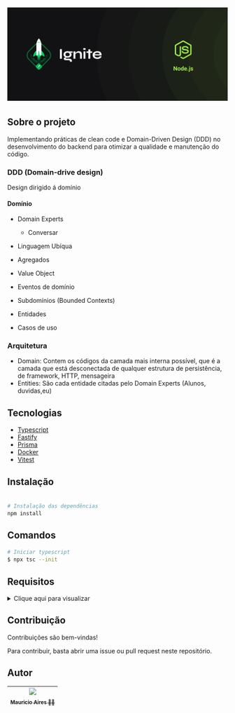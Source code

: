# ![Cover](.github/assets/cover-nodejs.png)

## Sobre o projeto

Implementando práticas de clean code e Domain-Driven Design (DDD) no desenvolvimento do backend para otimizar a qualidade e manutenção do código.

### DDD (Domain-drive design)

Design dirigido á domínio

#### Domínio

- Domain Experts
  - Conversar
- Linguagem Ubíqua

- Agregados
- Value Object
- Eventos de domínio
- Subdomínios (Bounded Contexts)
- Entidades
- Casos de uso

### Arquitetura

- Domain: Contem os códigos da camada mais interna possível, que é a camada que está
  desconectada de qualquer estrutura de persistência, de framework, HTTP, mensageira
- Entities: São cada entidade citadas pelo Domain Experts (Alunos, duvidas,eu)

## Tecnologias

- [Typescript](https://www.typescriptlang.org/)
- [Fastify](https://fastify.dev/)
- [Prisma](https://www.prisma.io/)
- [Docker](https://www.docker.com/)
- [Vitest](https://vitest.dev/)

## Instalação

```sh

# Instalação das dependências
npm install

```

## Comandos

```bash
# Iniciar typescript
$ npx tsc --init

```

## Requisitos

<details>
<summary>Clique aqui para visualizar</summary>

## RFs (Requisitos funcionais)

> **RFs**
> As funcionalidades da aplicação, o que o usuário vai poder fazer na aplicação.

- [X]

## RNs (Regras de negócio)

> **RNs**
> Que condições são aplicadas para cada funcionalidade, quais as limitações e permissões um requisito funcional tem.

- [X]

## RNFs (Requisitos não-funcionais)

> **RNFs**
> Requisitos técnicos que os usuários não tem tanta influencia, o usuário não vai ter controle sobre esses requisitos.

- [X]

</details>

## Contribuição

Contribuições são bem-vindas!

Para contribuir, basta abrir uma issue ou pull request neste repositório.

## Autor

| [<img loading="lazy" src="https://github.com/MauricioAires.png" width=115><br><sub>Mauricio Aires 👋🏽</sub>](https://github.com/MauricioAires) |
| :-------------------------------------------------------------------------------------------------------------------------------------------: |
